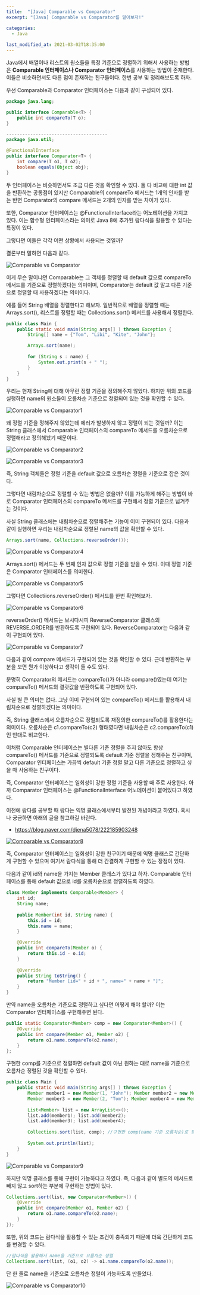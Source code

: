 ```yaml
---
title:  "[Java] Comparable vs Comparator"
excerpt: "[Java] Comparable vs Comparator를 알아보자!"

categories:
  - Java
  
last_modified_at: 2021-03-02T18:35:00
---
```


Java에서 배열이나 리스트의 원소들을 특정 기준으로 정렬하기 위해서 사용하는 방법은 **Comparable 인터페이스나 Comparator 인터페이스**를 사용하는 방법이 존재한다.  
​
이들은 비슷하면서도 다른 점이 존재하는 친구들이다. 한번 공부 및 정리해보도록 하자.  

우선 Comparable과 Comparator 인터페이스는 다음과 같이 구성되어 있다.  

```java
package java.lang;

public interface Comparable<T> {
    public int compareTo(T o);
}

--------------------------------------
package java.util;

@FunctionalInterface
public interface Comparator<T> {
    int compare(T o1, T o2);
    boolean equals(Object obj);
}
```

두 인터페이스는 비슷하면서도 조금 다른 것을 확인할 수 있다. 둘 다 비교에 대한 int 값을 반환하는 공통점이 있지만 Comparable의 compareTo 메서드는 1개의 인자를 받는 반면 Comparator의 compare 메서드는 2개의 인자를 받는 차이가 있다.  

또한, Comparator 인터페이스는 @FunctionalInterface라는 어노테이션을 가지고 있다. 이는 함수형 인터페이스라는 의미로 Java 8에 추가된 람다식을 활용할 수 있다는 특징이 있다.  

그렇다면 이들은 각각 어떤 상황에서 사용되는 것일까?  

결론부터 말하면 다음과 같다.  

![Comparable vs Comparator](https://user-images.githubusercontent.com/53072057/109599639-e1c72880-7b5e-11eb-9357-1ecf86cf00e4.JPG)  

이게 무슨 말이냐면 Comparable는 그 객체를 정렬할 때 default 값으로 compareTo 메서드를 기준으로 정렬하겠다는 의미이며, Comparator는 default 값 말고 다른 기준으로 정렬할 때 사용하겠다는 의미이다.  

예를 들어 String 배열을 정렬한다고 해보자. 일반적으로 배열을 정렬할 때는 Arrays.sort(), 리스트를 정렬할 때는 Collections.sort() 메서드를 사용해서 정렬한다.  

```java
public class Main {
	public static void main(String args[] ) throws Exception {
		String[] name = {"Tom", "Libi", "Kite", "John"};

		Arrays.sort(name);
		
		for (String s : name) {
			System.out.print(s + " ");
		}
	}
}
```

우리는 현재 String에 대해 아무런 정렬 기준을 정의해주지 않았다. 하지만 위의 코드를 실행하면 name의 원소들이 오름차순 기준으로 정렬되어 있는 것을 확인할 수 있다.  

![Comparable vs Comparator1](https://user-images.githubusercontent.com/53072057/109599644-e2f85580-7b5e-11eb-94b8-9180541c0965.JPG)  

왜 정렬 기준을 정해주지 않았는데 에러가 발생하지 않고 정렬이 되는 것일까? 이는 String 클래스에서 Comparable 인터페이스의 compareTo 메서드를 오름차순으로 정렬해라고 정의해놨기 때문이다.  

![Comparable vs Comparator2](https://user-images.githubusercontent.com/53072057/109599645-e2f85580-7b5e-11eb-91a9-630a82aa1af3.JPG)  

![Comparable vs Comparator3](https://user-images.githubusercontent.com/53072057/109599646-e390ec00-7b5e-11eb-9fc6-a0ab87cb0bdb.JPG)  

즉, String 객체들은 정렬 기준을 default 값으로 오름차순 정렬을 기준으로 잡은 것이다.  

그렇다면 내림차순으로 정렬할 수 있는 방법은 없을까? 이를 가능하게 해주는 방법이 바로 Comparator 인터페이스의 compareTo 메서드를 구현해서 정렬 기준으로 넘겨주는 것이다.  

사실 String 클래스에는 내림차순으로 정렬해주는 기능이 이미 구현되어 있다. 다음과 같이 실행하면 우리는 내림차순으로 정렬된 name의 값을 확인할 수 있다.  

```java
Arrays.sort(name, Collections.reverseOrder());
```

![Comparable vs Comparator4](https://user-images.githubusercontent.com/53072057/109599647-e390ec00-7b5e-11eb-9f9a-2925753701de.JPG)  

Arrays.sort() 메서드는 두 번째 인자 값으로 정렬 기준을 받을 수 있다. 이때 정렬 기준은 Comparator 인터페이스를 의미한다.  

![Comparable vs Comparator5](https://user-images.githubusercontent.com/53072057/109599648-e4298280-7b5e-11eb-89b5-fa3db2708ba7.JPG)  

그렇다면 Collectiions.reverseOrder() 메서드를 한번 확인해보자.  

![Comparable vs Comparator6](https://user-images.githubusercontent.com/53072057/109599649-e4c21900-7b5e-11eb-8423-76c78ccb7427.JPG)  

reverseOrder() 메서드는 보시다시피 ReverseComparator 클래스의 REVERSE_ORDER를 반환하도록 구현되어 있다. ReverseComparator는 다음과 같이 구현되어 있다.  

![Comparable vs Comparator7](https://user-images.githubusercontent.com/53072057/109599650-e4c21900-7b5e-11eb-8d90-5a7f26d28412.JPG)  

다음과 같이 compare 메서드가 구현되어 있는 것을 확인할 수 있다. 근데 반환하는 부분을 보면 뭔가 이상하다고 생각이 들 수도 있다.  

분명히 Comparator의 메서드는 compareTo()가 아니라 compare()였는데 여기는 compareTo() 메서드의 결괏값을 반환하도록 구현되어 있다.  

사실 별 큰 의미는 없다. 그냥 이미 구현되어 있는 compareTo() 메서드를 활용해서 내림차순으로 정렬하겠다는 의미이다.  

즉, String 클래스에서 오름차순으로 정렬되도록 재정의한 compareTo()를 활용한다는 의미이다. 오름차순은 c1.compareTo(c2) 형태였다면 내림차순은 c2.compareTo(c1)인 반대로 비교한다.  

이처럼 Comparable 인터페이스는 별다른 기준 정렬을 주지 않아도 항상 compareTo() 메서드를 기준으로 정렬되도록 default 기준 정렬을 정해주는 친구이며, Comparator 인터페이스는 가끔씩 default 기준 정렬 말고 다른 기준으로 정렬하고 싶을 때 사용하는 친구이다.  

즉, Comparator 인터페이스는 일회성이 강한 정렬 기준을 사용할 때 주로 사용한다. 아까 Comparator 인터페이스는 @FunctionalInterface 어노테이션이 붙어있다고 하였다.  

이전에 람다를 공부할 때 람다는 익명 클래스에서부터 발전된 개념이라고 하였다. 혹시나 궁금하면 아래의 글을 참고하길 바란다.  

* <https://blog.naver.com/djena5078/222185903248>  

[![Comparable vs Comparator8](https://user-images.githubusercontent.com/53072057/109599653-e55aaf80-7b5e-11eb-8434-9a8d9d6eb27d.JPG)](https://blog.naver.com/djena5078/222185903248)  

즉, Comparator 인터페이스는 일회성이 강한 친구이기 때문에 익명 클래스로 간단하게 구현할 수 있으며 여기서 람다식을 통해 더 간결하게 구현할 수 있는 장점이 있다.  

다음과 같이 id와 name을 가지는 Member 클래스가 있다고 하자. Comparable 인터페이스를 통해 default 값으로 id를 오름차순으로 정렬하도록 하였다.  

```java
class Member implements Comparable<Member> {
	int id;
	String name;
	
	public Member(int id, String name) {
		this.id = id;
		this.name = name;
	}

	@Override
	public int compareTo(Member o) {
		return this.id - o.id;
	}
	
	@Override
	public String toString() {
		return "Member [id=" + id + ", name=" + name + "]";
	}	
}
```

만약 name을 오름차순 기준으로 정렬하고 싶다면 어떻게 해야 할까? 이는 Comparator 인터페이스를 구현해주면 된다.  

```java
public static Comparator<Member> comp = new Comparator<Member>() {
	@Override
	public int compare(Member o1, Member o2) {
		return o1.name.compareTo(o2.name);
	}
};
```

구현한 comp를 기준으로 정렬하면 default 값이 아닌 원하는 대로 name을 기준으로 오름차순 정렬된 것을 확인할 수 있다.  

```java
public class Main {
	public static void main(String args[] ) throws Exception {
		Member member1 = new Member(1, "John"); Member member2 = new Member(3, "Libi");
		Member member3 = new Member(2, "Tom"); Member member4 = new Member(4, "Jerry");
		
		List<Member> list = new ArrayList<>();
		list.add(member1); list.add(member2);
		list.add(member3); list.add(member4);
		
		Collections.sort(list, comp); //구현한 comp(name 기준 오름차순)로 정렬
		
		System.out.println(list);
	}
}
```

![Comparable vs Comparator9](https://user-images.githubusercontent.com/53072057/109599654-e55aaf80-7b5e-11eb-930d-19cdfb9f0415.JPG)  

하지만 익명 클래스를 통해 구현이 가능하다고 하였다. 즉, 다음과 같이 별도의 메서드로 빼지 않고 sort하는 부분에 구현하는 방법이 있다.  

```java
Collections.sort(list, new Comparator<Member>() {
	@Override
	public int compare(Member o1, Member o2) {
		return o1.name.compareTo(o2.name);
	}
});
```

또한, 위의 코드는 람다식을 활용할 수 있는 조건이 충족되기 때문에 더욱 간단하게 코드를 변경할 수 있다.  

```java
//람다식을 활용해서 name을 기준으로 오름차순 정렬
Collections.sort(list, (o1, o2) -> o1.name.compareTo(o2.name));
```

단 한 줄로 name을 기준으로 오름차순 정렬이 가능하도록 만들었다.  

![Comparable vs Comparator10](https://user-images.githubusercontent.com/53072057/109599656-e5f34600-7b5e-11eb-82c3-434bbac24da9.JPG)  
